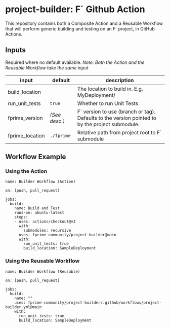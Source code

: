 # project-builder: F´ Github Action 

This repository contains both a Composite Action and a Reusable Workflow that will perform generic building and testing on an F´ project, in GitHub Actions.

## Inputs

Required where no default available. 
_Note: Both the Action and the Reusable Workflow take the same input_

| input           | default       | description               |
|-----------------|---------------|---------------------------|
| build_location  |               | The location to build in. E.g. MyDeployment/|
| run_unit_tests  | `true`        | Whether to run Unit Tests|
| fprime_version  | _(See desc.)_ | F´ version to use (branch or tag). Defaults to the version pointed to by the project submodule.|
| fprime_location | `./fprime`    | Relative path from project root to F´ submodule|


## Workflow Example

### Using the Action

```
name: Builder Workflow (Action)

on: [push, pull_request]

jobs:
  build:
    name: Build and Test
    runs-on: ubuntu-latest
    steps:
    - uses: actions/checkout@v3
      with:
        submodules: recursive
    - uses: fprime-community/project-builder@main
      with:
        run_unit_tests: true
        build_location: SampleDeployment
```

### Using the Reusable Workflow

```
name: Builder Workflow (Reusable)

on: [push, pull_request]

jobs:
  build:
    name: ""
    uses: fprime-community/project-builder/.github/workflows/project-builder.yml@main
    with: 
      run_unit_tests: true
      build_location: SampleDeployment
```


